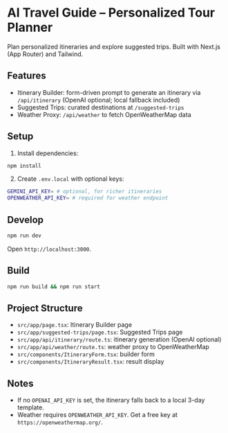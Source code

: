 # AI Travel Guide – Personalized Tour Planner

Plan personalized itineraries and explore suggested trips. Built with Next.js (App Router) and Tailwind.

## Features

- Itinerary Builder: form-driven prompt to generate an itinerary via `/api/itinerary` (OpenAI optional; local fallback included)
- Suggested Trips: curated destinations at `/suggested-trips`
- Weather Proxy: `/api/weather` to fetch OpenWeatherMap data

## Setup

1. Install dependencies:

```bash
npm install
```

2. Create `.env.local` with optional keys:

```bash
GEMINI_API_KEY= # optional, for richer itineraries
OPENWEATHER_API_KEY= # required for weather endpoint
```

## Develop

```bash
npm run dev
```

Open `http://localhost:3000`.

## Build

```bash
npm run build && npm run start
```

## Project Structure

- `src/app/page.tsx`: Itinerary Builder page
- `src/app/suggested-trips/page.tsx`: Suggested Trips page
- `src/app/api/itinerary/route.ts`: itinerary generation (OpenAI optional)
- `src/app/api/weather/route.ts`: weather proxy to OpenWeatherMap
- `src/components/ItineraryForm.tsx`: builder form
- `src/components/ItineraryResult.tsx`: result display

## Notes

- If no `OPENAI_API_KEY` is set, the itinerary falls back to a local 3-day template.
- Weather requires `OPENWEATHER_API_KEY`. Get a free key at `https://openweathermap.org/`.
